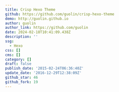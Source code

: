 ```yaml
---
title: Crisp Hexo Theme
github: https://github.com/guolin/crisp-hexo-theme
demo: http://guolin.github.io
author: guolin
author_link: https://github.com/guolin
date: 2024-02-18T10:41:09.438Z
description: ''
ssg:
  - Hexo
css: []
cms: []
category: []
draft: false
publish_date: '2015-02-24T06:36:40Z'
update_date: '2016-12-29T12:38:09Z'
github_star: 46
github_fork: 19
---
```

